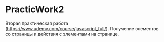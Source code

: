 # PracticWork2
Вторая практическая работа (https://www.udemy.com/course/javascript_full/).  Получение элементов со страницы и действия с элементами на странице.
